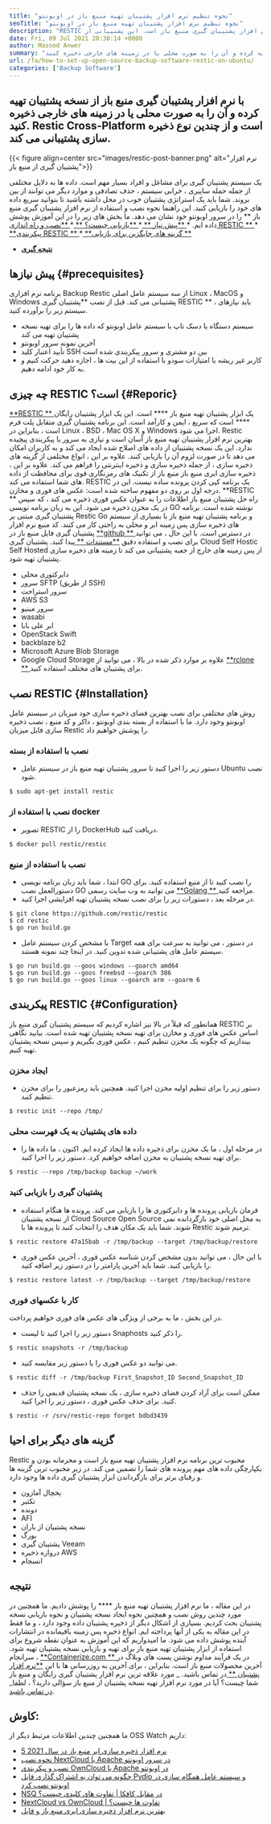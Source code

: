 ```yaml
---
title: "نحوه تنظیم نرم افزار پشتیبان تهیه منبع باز در اوبونتو" 
seoTitle: "نحوه تنظیم نرم افزار پشتیبان تهیه منبع باز در اوبونتو" 
description: "RESTIC یک نرم افزار سریع ، ایمن و یکی از بهترین نرم افزار پشتیبان گیری منبع باز است. این پشتیبانی از AWS S3 ، Microsoft Azure ، Google Cloud و سایر گزینه های باطن پشتیبانی می کند." 
date: Fri, 09 Jul 2021 20:38:14 +0000
author: Masood Anwer
summary: "با نرم افزار پشتیبان تهیه منبع باز از نسخه پشتیبان تهیه کرده و آن را به صورت محلی یا در زمینه های خارجی ذخیره کنید. Restic Cross-Platform است و از چندین نوع ذخیره سازی پشتیبانی می کند." 
url: /fa/how-to-set-up-open-source-backup-software-restic-on-ubuntu/
categories: ['Backup Software']
---
```


## با نرم افزار پشتیبان گیری منبع باز از نسخه پشتیبان تهیه کرده و آن را به صورت محلی یا در زمینه های خارجی ذخیره کنید. Restic Cross-Platform است و از چندین نوع ذخیره سازی پشتیبانی می کند.

{{< figure align=center src="images/restic-post-banner.png" alt="نرم افزار پشتیبان گیری از منبع باز">}}

یک سیستم پشتیبان گیری برای مشاغل و افراد بسیار مهم است. داده ها به دلایل مختلفی از جمله حمله سایبری ، خرابی سیستم ، حذف تصادفی و موارد دیگر می توانند از بین بروند. شما باید یک استراتژی پشتیبان خوب در محل داشته باشید تا بتوانید سریع داده های خود را بازیابی کنید. این راهنما نحوه نصب و استفاده از نرم افزار پشتیبان گیری منبع باز ** را در سرور اوبونتو خود نشان می دهد.
ما بخش های زیر را در این آموزش پوشش داده ایم.
  *[ **پیش نیاز ** ][1]
  *[ **بازیابی چیست؟ ** ][2]
  *[ **نصب و راه اندازی RESTIC ** ][3]
  *[ **پیکربندی RESTIC ** ][4]
  *[ **گزینه های جایگزین برای بازیابی ** ][5]
  * **[نتیجه گیری][6]**

## پیش نیازها   {#precequisites}
برنامه نرم افزاری Backup Restic از سه سیستم عامل اصلی Linux ، MacOS و Windows پشتیبانی می کند. قبل از نصب  **پشتیبان گیری RESTIC **  ، باید نیازهای سیستم زیر را برآورده کنید.
  * سیستم دستگاه یا دسک تاپ با سیستم عامل اوبونتو که داده ها را برای تهیه نسخه پشتیبان تهیه می کند
  * آخرین نمونه سرور اوبونتو
  * تأیید اعتبار کلید SSH بین دو مشتری و سرور پیکربندی شده است
  * کاربر غیر ریشه با امتیازات سودو
با استفاده از این بیت ها ، اجازه دهید حرکت کنیم و به کار خود ادامه دهیم.

## چه چیزی RESTIC است؟   {#Reporic}
[ **RESTIC ** ][7] یک ابزار پشتیبان تهیه منبع باز  ****  است. این یک ابزار پشتیبان رایگان  ****  است که سریع ، ایمن و کارآمد است. این برنامه پشتیبان گیری متقابل پلت فرم است ، بنابراین در Linux ، BSD ، Mac OS X و Windows اجرا می شود. Restic بهترین نرم افزار پشتیبان تهیه منبع باز آسان است و نیازی به سرور یا پیکربندی پیچیده ندارد. این یک نسخه پشتیبان از داده های اصلاح شده ایجاد می کند و به کاربران امکان می دهد تا در صورت لزوم آن را بازیابی کنند. علاوه بر این ، انواع مختلفی از گزینه های ذخیره سازی ، از جمله ذخیره سازی و ذخیره اینترنتی را فراهم می کند. علاوه بر این ، ذخیره سازی ابری منبع باز منبع باز از تکنیک های رمزنگاری قوی برای محافظت از داده های شما استفاده می کند.
RESTIC یک برنامه کپی کردن پرونده ساده نیست. این در درجه اول بر روی دو مفهوم ساخته شده است: عکس های فوری و مخازن.  **RESTIC **  راه حل پشتیبان منبع باز اطلاعات را به عنوان عکس فوری ذخیره می کند ، که سپس در یک مخزن ذخیره می شود. این به زبان برنامه نویسی GO نوشته شده است. برنامه پشتیبان گیری مبتنی بر Restic Go و برنامه پشتیبان تهیه منبع باز با بسیاری از سیستم های ذخیره سازی پس زمینه ابر و محلی به راحتی کار می کنند. کد منبع نرم افزار پشتیبان گیری فایل منبع باز در [ **github ** ][8] در دسترس است. با این حال ، می توانید برای نصب و استفاده دقیق [ **مستندات ** ][9] پیدا کنید.
پشتیبان گیری Cloud Self Hostic Self Hosted از پس زمینه های خارج از جعبه پشتیبانی می کند تا زمینه های ذخیره سازی پشتیبان تهیه شود.
  * دایرکتوری محلی
  * سرور SFTP (از طریق SSH)
  * سرور استراحت
  * AWS S3
  * سرور مینیو
  * wasabi
  * ابر علی بابا
  * OpenStack Swift
  * backblaze b2
  * Microsoft Azure Blob Storage
  * Google Cloud Storage
علاوه بر موارد ذکر شده در بالا ، می توانید از [ **rclone ** ][10] برای پشتیبان های مختلف استفاده کنید.

## نصب RESTIC   {#Installation}
روش های مختلفی برای نصب بهترین فضای ذخیره سازی خود میزبان در سیستم عامل اوبونتو وجود دارد. ما با استفاده از بسته بندی اوبونتو ، داکر و کد منبع ، نصب ذخیره سازی فایل میزبان Restic را پوشش خواهیم داد.

### نصب با استفاده از بسته
  * دستور زیر را اجرا کنید تا سرور پشتیبان تهیه منبع باز در سیستم عامل Ubuntu نصب شود.
```
$ sudo apt-get install restic
```

### نصب با استفاده از docker
  * تصویر RESTIC را از DockerHub دریافت کنید.
```
$ docker pull restic/restic
```

### نصب با استفاده از منبع
  * ابتدا ، شما باید زبان برنامه نویسی GO را نصب کنید تا از منبع استفاده کنید. برای دستورالعمل نصب GO می توانید به وب سایت رسمی [ **Golang ** ][11] مراجعه کنید.
  * در مرحله بعد ، دستورات زیر را برای نصب نسخه پشتیبان تهیه افزایشی اجرا کنید.
```
$ git clone https://github.com/restic/restic
$ cd restic
$ go run build.go
```
  * با مشخص کردن سیستم عامل Target در دستور ، می توانید به سرعت برای همه سیستم عامل های پشتیبانی شده تدوین کنید. در اینجا چند نمونه هستند.
```
$ go run build.go --goos windows --goarch amd64
$ go run build.go --goos freebsd --goarch 386
$ go run build.go --goos linux --goarch arm --goarm 6
```

## پیکربندی RESTIC   {#Configuration}
همانطور که قبلاً در بالا نیز اشاره کردیم که سیستم پشتیبان گیری منبع باز RESTIC بر اساس عکس های فوری و مخازن برای تهیه نسخه پشتیبان تهیه شده است. بیایید نگاهی بیندازیم که چگونه یک مخزن تنظیم کنیم ، عکس فوری بگیریم و سپس نسخه پشتیبان تهیه کنیم.

### ایجاد مخزن
  * دستور زیر را برای تنظیم اولیه مخزن اجرا کنید. همچنین باید رمزعبور را برای مخزن تنظیم کنید.
```
$ restic init --repo /tmp/
```

### داده های پشتیبان به یک فهرست محلی
  * در مرحله اول ، ما یک مخزن برای ذخیره داده ها ایجاد کرده ایم. اکنون ، ما داده ها را برای تهیه نسخه پشتیبان به مخزن اضافه خواهیم کرد. دستور زیر را اجرا کنید.
```
$ restic --repo /tmp/backup backup ~/work
```

### پشتیبان گیری را بازیابی کنید
  * فرمان بازیابی پرونده ها و دایرکتوری ها را بازیابی می کند. پرونده ها هنگام استفاده از نسخه پشتیبان Cloud Source Open Source به محل اصلی خود بازگردانده نمی شوند. شما باید یک مکان هدف را انتخاب کنید تا پرونده ها با Restic ترمیم شوند.
```
$ restic restore 47a15bab -r /tmp/backup --target /tmp/backup/restore
```
  * با این حال ، می توانید بدون مشخص کردن شناسه عکس فوری ، آخرین عکس فوری را بازیابی کنید. شما باید آخرین پارامتر را در دستور زیر اضافه کنید.
```
$ restic restore latest -r /tmp/backup --target /tmp/backup/restore
```

### کار با عکسهای فوری
در این بخش ، ما به برخی از ویژگی های عکس های فوری خواهیم پرداخت.
  * دستور زیر را اجرا کنید تا لیست Snaphosts را ذکر کنید.
```
$ restic snapshots -r /tmp/backup
```
  * می توانید دو عکس فوری را با دستور زیر مقایسه کنید.
```
$ restic diff -r /tmp/backup First_Snapshot_ID Second_Snapshot_ID
```
  * ممکن است برای آزاد کردن فضای ذخیره سازی ، یک نسخه پشتیبان قدیمی را حذف کنید. برای حذف عکس فوری ، دستور زیر را اجرا کنید.
```
$ restic -r /srv/restic-repo forget bdbd3439
```

## گزینه های دیگر برای احیا
Restic محبوب ترین برنامه نرم افزار پشتیبان تهیه منبع باز است و محرمانه بودن و یکپارچگی داده های مهم پرونده های شما را تضمین می کند. در زیر محبوب ترین گزینه ها و رقبای برتر برای بازگرداندن ابزار پشتیبان گیری داده ها وجود دارد.
  * یخچال آمازون
  * تکثیر
  * دونده
  * AFI
  * نسخه پشتیبان از باران
  * بورگ
  * پشتیبان گیری Veeam
  * دروازه ذخیره AWS
  * انسجام

## نتیجه
در این مقاله ، ما نرم افزار پشتیبان تهیه منبع باز  ****  را پوشش دادیم. ما همچنین در مورد چندین روش نصب و همچنین نحوه ایجاد نسخه پشتیبان و نحوه بازیابی نسخه پشتیبان بحث کردیم. بسیاری از اشکال دیگر از ذخیره پشتیبان داده وجود دارد ، و ما فقط در این مقاله به یکی از آنها پرداخته ایم. انواع ذخیره پس زمینه باقیمانده در انتشارات آینده پوشش داده می شود. ما امیدواریم که این آموزش به عنوان نقطه شروع برای استفاده از ابزار پشتیبان تهیه منبع باز برای تهیه و بازیابی نسخه پشتیبان تهیه شود.
سرانجام ، [ **Containerize.com ** ][12] در یک فرآیند مداوم نوشتن پست های وبلاگ در آخرین محصولات منبع باز است. بنابراین ، برای آخرین به روزرسانی ها با این [ **نرم افزار پشتیبان ** ][13] در تماس باشید.
_ مورد علاقه ترین نرم افزار پشتیبان گیری رایگان و منبع باز شما چیست؟ آیا در مورد نرم افزار تهیه نسخه پشتیبان از منبع باز سؤالی دارید؟ ، لطفا_ [در تماس باشید][14].

## کاوش:
ما همچنین چندین اطلاعات مرتبط دیگر از OSS Watch داریم:
  * [5 نرم افزار ذخیره سازی ابر منبع باز در سال 2021][15]
  * [نحوه نصب NextCloud با Apache در سرور اوبونتو][16]
  * [نصب و پیکربندی OwnCloud با Apache در اوبونتو][17]
  * [چگونه می توان به اشتراک گذاری فایل Pydio و سیستم عامل همگام سازی در اوبونتو نصب کرد][18]
  * [NSQ در مقابل کافکا | تفاوت های کلیدی چیست؟][19]
  * [NextCloud vs OwnCloud | تفاوت ها چیست؟][20]
  * [بهترین نرم افزار ذخیره سازی ابری منبع باز و فایل][21]

  
[1]: #Prerequisites
[2]: #Restic
[3]: #Installation
[4]: #Configuration
[5]: #Alternativestorestic
[6]: #Conclusion
[7]: https://restic.net/
[8]: https://github.com/restic/restic
[9]: https://restic.readthedocs.io/
[10]: https://rclone.org/
[11]: https://golang.org/doc/install
[12]: https://containerize.com
[13]: https://blog.containerize.com/category/backup-software/
[14]: mailto:yasir.saeed@aspose.com
[15]: https://blog.containerize.com/backup-and-sync-software/top-5-open-source-cloud-storage-software-in-2021/
[16]: https://blog.containerize.com/backup-and-sync-software/how-to-install-nextcloud-with-apache-on-ubuntu-server/
[17]: https://blog.containerize.com/backup-and-sync-software/how-to-install-and-configure-owncloud-with-apache-on-ubuntu/
[18]: https://blog.containerize.com/backup-and-sync-software/how-to-install-pydio-file-sharing-and-sync-platform-on-ubuntu/
[19]: https://blog.containerize.com/backup-and-sync-software/nsq-vs-kafka-what-are-the-key-differences/
[20]: https://blog.containerize.com/backup-and-sync-software/nextcloud-vs-owncloud-what-are-the-differences/
[21]: https://products.containerize.com/backup-and-sync/
